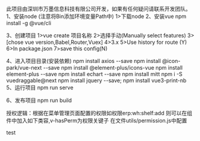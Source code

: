 此项目由深圳市万墨信息科技有限公司开发，如果有任何疑问请联系开发团队。
1、安装node (注意将Bin添加环境变量Path中)
  1>下载node[](https://nodejs.org/en/download/)
2、安装vue
npm install -g @vue/cli

3、创建项目
  1>vue create 项目名称
  2>选择手动(Manually select features)
  3>[chose vue version,Babel,Router,Vuex]
  4>3.x
  5>Use history for route (Y)
  6>In package.json
  7>save this config(N)

4、进入项目目录(安装依赖)
npm install axios --save
npm install @icon-park/vue-next --save
npm install @element-plus/icons-vue
npm install element-plus --save
npm install echart --save
npm install mitt
npm i -S vuedraggable@next
npm install jquery --save;
npm install vue3-print-nb
5、运行项目
npm run serve

6、发布项目
npm run build


授权逻辑：根据在菜单管理页面配置的权限如权限erp:wh:shelf:add 则可以在组件中加入如下类容,v-hasPerm为权限关键子
在文件utils/permission.js中配置
<div class="myclass" v-hasPerm="'erp:wh:shelf:add'">  test</div>